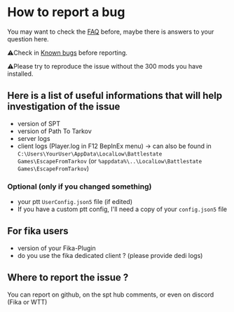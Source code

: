 # How to report a bug

You may want to check the [FAQ](./FAQ.md) before, maybe there is answers to your question here.

⚠️Check in [Known bugs](https://github.com/guillaumearm/PathToTarkov/issues?q=is%3Aopen+is%3Aissue+label%3Abug) before reporting.

⚠️Please try to reproduce the issue without the 300 mods you have installed.

## Here is a list of useful informations that will help investigation of the issue

- version of SPT
- version of Path To Tarkov
- server logs
- client logs (Player.log in F12 BepInEx menu) -> can also be found in `C:\Users\YourUser\AppData\LocalLow\Battlestate Games\EscapeFromTarkov` (or `%appdata%\..\LocalLow\Battlestate Games\EscapeFromTarkov`)

### Optional (only if you changed something)

- your ptt `UserConfig.json5` file (if edited)
- If you have a custom ptt config, I'll need a copy of your `config.json5` file

## For fika users
- version of your Fika-Plugin
- do you use the fika dedicated client ? (please provide dedi logs)


## Where to report the issue ?
You can report on github, on the spt hub comments, or even on discord (Fika or WTT)
